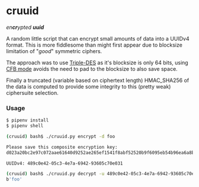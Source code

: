 # cruuid

_en**cr**ypted **uuid**_

A random little script that can encrypt small amounts of data into a UUIDv4 format.
This is more fiddlesome than might first appear due to blocksize limitation of
"_good_" symmetric ciphers.

The approach was to use [Triple-DES](https://en.wikipedia.org/wiki/Triple_DES)
as it's blocksize is only 64 bits, using [CFB mode](https://en.wikipedia.org/wiki/Block_cipher_mode_of_operation#Cipher_feedback_(CFB))
avoids the need to pad to the blocksize to also save space.

Finally a truncated (variable based on ciphertext length) HMAC_SHA256 of the data
is computed to provide some integrity to this (pretty weak) ciphersuite selection.

### Usage

```bash
$ pipenv install
$ pipenv shell

(cruuid) bash$ ./cruuid.py encrypt -d foo

Please save this composite encryption key:
d023a20bc2e97c072aae61640d9252ae265ef1541f8abf52520b9f6095eb54b96ea6a8b7e057ba7a577a02d09c0c04b0983cfea567ec392a

UUIDv4: 489c0e42-05c3-4e7a-6942-93605c70e031

(cruuid) bash$ ./cruuid.py decrypt -u 489c0e42-05c3-4e7a-6942-93605c70e031 -k d023a20bc2e97c072aae61640d9252ae265ef1541f8abf52520b9f6095eb54b96ea6a8b7e057ba7a577a02d09c0c04b0983cfea567ec392a
b'foo'
```